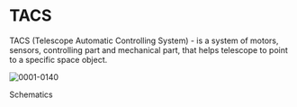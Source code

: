 # TACS
TACS (Telescope Automatic Controlling System) - is a system of motors, sensors, controlling part and mechanical part, that helps telescope to point to a specific space object.

![0001-0140](https://user-images.githubusercontent.com/60188174/119548752-5a353280-bdb8-11eb-884a-e75a1ddb9863.gif)


Schematics


